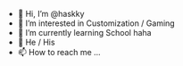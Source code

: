 - 👋 Hi, I’m @haskky
- 👀 I’m interested in Customization / Gaming
- 🌱 I’m currently learning School haha
- 💞️ He / His
- 📫 How to reach me ...

<!---
haskky/haskky is a ✨ special ✨ repository because its `README.md` (this file) appears on your GitHub profile.
You can click the Preview link to take a look at your changes.
--->

